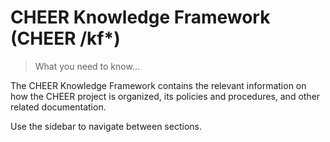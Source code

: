 # CHEER Knowledge Framework (CHEER /kf*)

> What you need to know...

The CHEER Knowledge Framework contains the relevant information on how the CHEER project is organized, its policies and procedures, and other related documentation.

Use the sidebar to navigate between sections.

